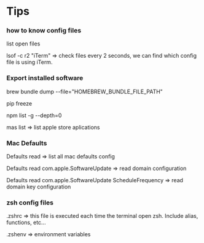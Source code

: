 # Tips

### how to know config files

list open files

lsof -c r2 "iTerm" => check files every 2 seconds, we can find which config file is using iTerm.

### Export installed software

brew bundle dump --file="HOMEBREW_BUNDLE_FILE_PATH"

pip freeze

npm list -g --depth=0

mas list => list apple store aplications

### Mac Defaults

Defaults read => list all mac defaults config

Defaults read com.apple.SoftwareUpdate => read domain configuration

Defaults read com.apple.SoftwareUpdate ScheduleFrequency => read domain key configuration

### zsh config files

.zshrc => this file is executed each time the terminal open zsh. Include alias, functions, etc...

.zshenv => environment variables

